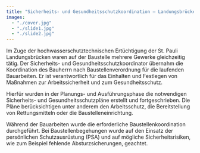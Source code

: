 ```yaml
---
title: "Sicherheits- und Gesundheits­­­­­schutzkoordination – Landungsbrücken"
images:
  - "./cover.jpg"
  - "./slide1.jpg"
  - "./slide2.jpg"
---
```


Im Zuge der hochwasserschutztechnischen Ertüchtigung der St. Pauli
Landungsbrücken waren auf der Baustelle mehrere Gewerke gleichzeitig
tätig. Der Sicherheits- und Gesundheitsschutzkoordinator übernahm die
Koordination des Bauherrn nach Baustellenverordnung für die laufenden
Bauarbeiten. Er ist verantwortlich für das Einhalten und Festlegen von
Maßnahmen zur Arbeitssicherheit und zum Gesundheitsschutz.

Hierfür wurden in der Planungs- und Ausführungsphase die notwendigen
Sicherheits- und Gesundheitsschutzpläne erstellt und fortgeschrieben.
Die Pläne berücksichtigen unter anderem den Arbeitsschutz, die
Bereitstellung von Rettungsmitteln oder die Baustelleneinrichtung.

Während der Bauarbeiten wurde die erforderliche Baustellenkoordination
durchgeführt. Bei Baustellenbegehungen wurde auf den Einsatz der
persönlichen Schutzausrüstung (PSA) und auf mögliche Sicherheitsrisiken,
wie zum Beispiel fehlende Absturzsicherungen, geachtet.

